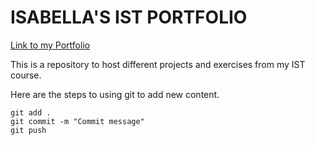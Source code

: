 # ISABELLA'S IST PORTFOLIO

[Link to my Portfolio](https://github.com/IsabellaNetto/ist-portfolio-isabella)

This is a repository to host different projects and exercises from my IST course.

Here are the steps to using git to add new content.

```
git add .
git commit -m "Commit message"
git push
```


